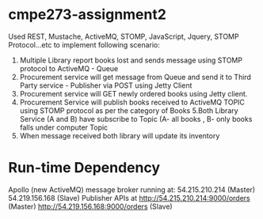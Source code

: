 cmpe273-assignment2
===================
Used REST, Mustache, ActiveMQ, STOMP, JavaScript, Jquery, STOMP Protocol...etc to implement following scenario:

1. Multiple Library report books lost and sends message using STOMP protocol to ActiveMQ - Queue  
2. Procurement service will get message from Queue and send it to Third Party service - Publisher via POST using Jetty Client 
3. Procurement service will GET newly ordered books using Jetty client. 
4. Procurement Service will publish books received to ActiveMQ TOPIC using STOMP protocol as per the category of Books 
5.Both Library Service (A and B) have subscribe to Topic (A- all books , B- only books falls under computer Topic 
6.  When message received both library will update its inventory

Run-time Dependency
===========================
Apollo (new ActiveMQ) message broker running at:
54.215.210.214  (Master)
54.219.156.168  (Slave)
Publisher APIs at
http://54.215.210.214:9000/orders (Master)
http://54.219.156.168:9000/orders (Slave)
